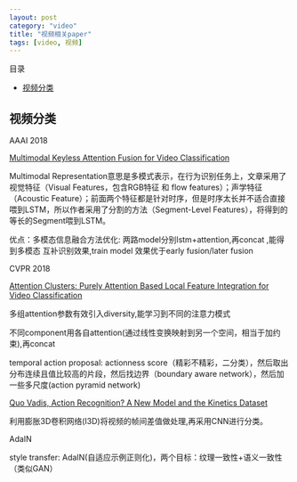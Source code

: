```yaml
---
layout: post
category: "video"
title: "视频相关paper"
tags: [video, 视频]
---
```


目录

<!-- TOC -->

- [视频分类](#%E8%A7%86%E9%A2%91%E5%88%86%E7%B1%BB)

<!-- /TOC -->

## 视频分类

AAAI 2018

[Multimodal Keyless Attention Fusion for Video Classification](http://iiis.tsinghua.edu.cn/~weblt/papers/multimodal-keyless-attention.pdf)

Multimodal Representation意思是多模式表示，在行为识别任务上，文章采用了视觉特征（Visual Features，包含RGB特征 和 flow features）；声学特征（Acoustic Feature）；前面两个特征都是针对时序，但是时序太长并不适合直接喂到LSTM，所以作者采用了分割的方法（Segment-Level Features），将得到的等长的Segment喂到LSTM。

优点：多模态信息融合方法优化: 两路model分别lstm+attention,再concat ,能得到多模态 互补识别效果,train model 效果优于early fusion/later fusion

CVPR 2018

[Attention Clusters: Purely Attention Based Local Feature Integration for Video Classification](http://cn.arxiv.org/abs/1711.09550)

多组attention参数有效引入diversity,能学习到不同的注意力模式

不同component用各自attention(通过线性变换映射到另一个空间，相当于加约束),再concat


temporal action proposal: actionness score（精彩不精彩，二分类），然后取出分布连续且值比较高的片段，然后找边界（boundary aware network），然后加一些多尺度(action pyramid network)


[Quo Vadis, Action Recognition? A New Model and the Kinetics Dataset](https://arxiv.org/abs/1705.07750v1)

利用膨胀3D卷积网络(I3D)将视频的帧间差值做处理,再采用CNN进行分类。


AdaIN

style transfer: AdaIN(自适应示例正则化)，两个目标：纹理一致性+语义一致性（类似GAN）
